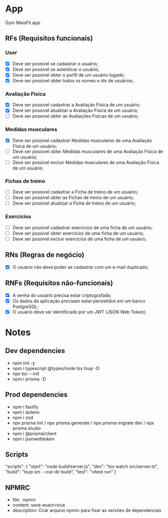 # App

Gym MaisFit app.

## RFs (Requisitos funcionais)

### User

- [x] Deve ser possível se cadastrar o usuário;
- [x] Deve ser possível se autenticar o usuário;
- [x] Deve ser possível obter o perfil de um usuário logado;
- [x] Deve ser possível obter todos os nomes e ids de usuários;

### Avaliação Fisica

- [x] Deve ser possível cadastrar a Avaliação Fisica de um usuário;
- [x] Deve ser possível atualizar a Avaliação Fisica de um usuário;
- [ ] Deve ser possível obter as Avaliações Fisicas de um usuário;

### Medidas musculares

- [x] Deve ser possível cadastrar Medidas musculares de uma Avaliação Fisica de um usuário;
- [ ] Deve ser possível obter Medidas musculares de uma Avaliação Fisica de um usuário;
- [ ] Deve ser possível excluir Medidas musculares de uma Avaliação Fisica de um usuário;

### Fichas de treino

- [ ] Deve ser possível cadastrar a Ficha de treino de um usuário;
- [ ] Deve ser possível obter as Fichas de treino de um usuário;
- [ ] Deve ser possível atualizar a Ficha de treino de um usuário;

### Exercicios

- [ ] Deve ser possível cadastrar exercicios de uma ficha de um usuário;
- [ ] Deve ser possível obter exercicios de uma ficha de um usuário;
- [ ] Deve ser possível excluir exercicios de uma ficha de um usuário;

## RNs (Regras de negócio)

- [x] O usuário não deve poder se cadastrar com um e-mail duplicado;

## RNFs (Requisitos não-funcionais)

- [x] A senha do usuário precisa estar criptografada;
- [x] Os dados da aplicação precisam estar persistidos em um banco PostgreSQL;
- [x] O usuário deve ser identificado por um JWT (JSON Web Token);

# Notes

## Dev dependencies

- npm init -y
- npm i typescript @types/node tsx tsup -D
- npx tsc --init
- npm i prisma -D

## Prod dependencies

- npm i fastify
- npm i dotenv
- npm i zod
- npx prisma init / npx prisma generate / npx prisma migrate dev / npx prisma studio
- npm i @prisma/client
- npm i jsonwebtoken

## Scripts

"scripts": {
"start": "node build/server.js",
"dev": "tsx watch src/server.ts",
"build": "tsup src --out-dir build",
"test": "vitest run"
}

## NPMRC

- file: .npmrc
- content: save-exact=true
- description: Criar arquivo npmrc para fixar as versões de dependencias
